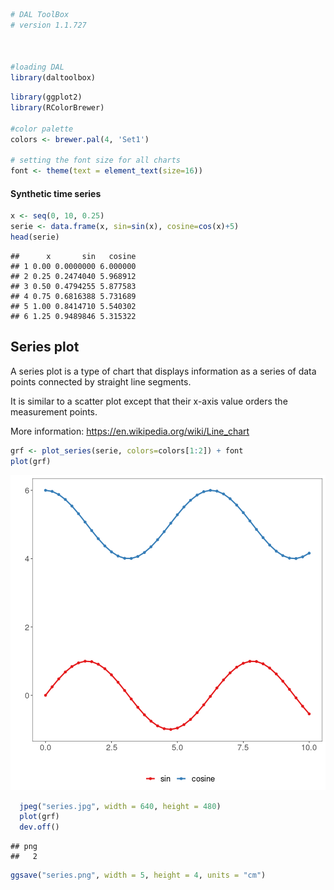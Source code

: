 
```r
# DAL ToolBox
# version 1.1.727



#loading DAL
library(daltoolbox) 
```


```r
library(ggplot2)
library(RColorBrewer)

#color palette
colors <- brewer.pal(4, 'Set1')

# setting the font size for all charts
font <- theme(text = element_text(size=16))
```

#### Synthetic time series


```r
x <- seq(0, 10, 0.25)
serie <- data.frame(x, sin=sin(x), cosine=cos(x)+5)
head(serie)
```

```
##      x       sin   cosine
## 1 0.00 0.0000000 6.000000
## 2 0.25 0.2474040 5.968912
## 3 0.50 0.4794255 5.877583
## 4 0.75 0.6816388 5.731689
## 5 1.00 0.8414710 5.540302
## 6 1.25 0.9489846 5.315322
```

## Series plot

A series plot is a type of chart that displays information as a series of data points connected by straight line segments. 

It is similar to a scatter plot except that their x-axis value orders the measurement points.

More information: https://en.wikipedia.org/wiki/Line_chart


```r
grf <- plot_series(serie, colors=colors[1:2]) + font
plot(grf)
```

![plot of chunk unnamed-chunk-4](fig/grf_save_jpg/unnamed-chunk-4-1.png)


```r
  jpeg("series.jpg", width = 640, height = 480)
  plot(grf)
  dev.off()
```

```
## png 
##   2
```


```r
ggsave("series.png", width = 5, height = 4, units = "cm")
```

